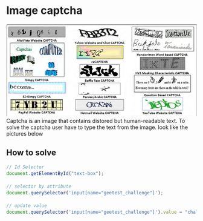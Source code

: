 # Image captcha

<img src="./images/assets_-MkPAEJuQhHoz72VqbUc_-MkPM5IQNxQiEAXT2XLG_-MkPMQ2for0eathudJvw_Image To Text Captcha.webp" />
Captcha is an image that contains distored but human-readable text. To solve the captcha user have to type the text from the image. look like the pictures below

## How to solve

```js
// Id Selector
document.getElementById("text-box");

// selector by attribute
document.querySelector('input[name="geetest_challenge"]');

// update value
document.querySelector('input[name="geetest_challenge"]').value = "challenge test";
```
